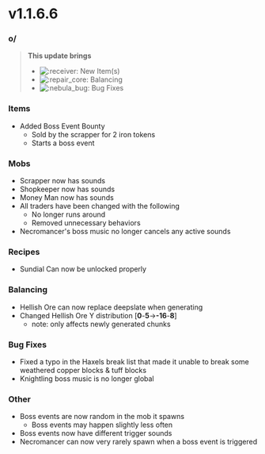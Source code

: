 # v1.1.6.6

### o/

> **This update brings**
>
> * ![:receiver:](https://cdn.discordapp.com/emojis/1172373820590526505.webp?size=56\&quality=lossless) New Item(s)
> * ![:repair\_core:](https://cdn.discordapp.com/emojis/1172377906463375421.webp?size=56\&quality=lossless)﻿ Balancing
> * <img src="https://cdn.discordapp.com/emojis/1174855831473365044.webp?size=56&#x26;quality=lossless" alt=":nebula_bug:" data-size="line"> Bug Fixes

### **Items**

* Added Boss Event Bounty
  * Sold by the scrapper for 2 iron tokens
  * Starts a boss event

### **Mobs**

* Scrapper now has sounds
* Shopkeeper now has sounds
* Money Man now has sounds
* All traders have been changed with the following
  * No longer runs around
  * Removed unnecessary behaviors
* Necromancer's boss music no longer cancels any active sounds

### **Recipes**

* Sundial Can now be unlocked properly

### **Balancing**

* Hellish Ore can now replace deepslate when generating
* Changed Hellish Ore Y distribution \[**0**-**5**->**-16**-**8**]
  * note: only affects newly generated chunks

### **Bug Fixes**

* Fixed a typo in the Haxels break list that made it unable to break some weathered copper blocks & tuff blocks
* Knightling boss music is no longer global

### **Other**

* Boss events are now random in the mob it spawns
  * Boss events may happen slightly less often
* Boss events now have different trigger sounds
* Necromancer can now very rarely spawn when a boss event is triggered
